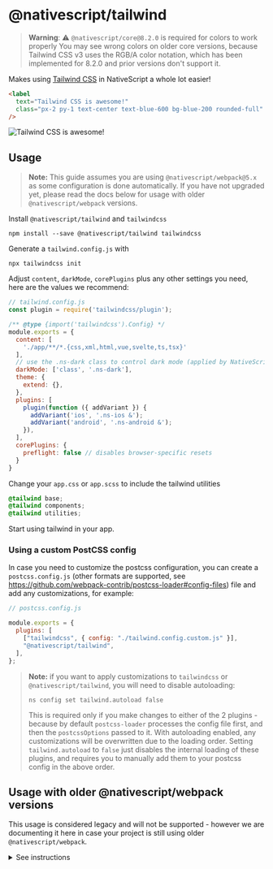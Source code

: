 # @nativescript/tailwind

> **Warning**: :warning: `@nativescript/core@8.2.0` is required for colors to work properly You may see wrong colors on older core versions, because Tailwind CSS v3 uses the RGB/A color notation, which has been implemented for 8.2.0 and prior versions don't support it.

Makes using [Tailwind CSS](https://tailwindcss.com/) in NativeScript a whole lot easier!

```html
<label
  text="Tailwind CSS is awesome!"
  class="px-2 py-1 text-center text-blue-600 bg-blue-200 rounded-full"
/>
```

![Tailwind CSS is awesome!](https://user-images.githubusercontent.com/879060/81098285-73e3ad80-8f09-11ea-8cfa-7e2ec2eebcde.png)

## Usage

> **Note:** This guide assumes you are using `@nativescript/webpack@5.x` as some configuration is done automatically. If you have not upgraded yet, please read the docs below for usage with older `@nativescript/webpack` versions.

Install `@nativescript/tailwind` and `tailwindcss`

```cli
npm install --save @nativescript/tailwind tailwindcss
```

Generate a `tailwind.config.js` with

```cli
npx tailwindcss init
```

Adjust `content`, `darkMode`, `corePlugins` plus any other settings you need, here are the values we recommend: 

```js
// tailwind.config.js
const plugin = require('tailwindcss/plugin');

/** @type {import('tailwindcss').Config} */
module.exports = {
  content: [
    './app/**/*.{css,xml,html,vue,svelte,ts,tsx}'
  ],
  // use the .ns-dark class to control dark mode (applied by NativeScript) - since 'media' (default) is not supported.
  darkMode: ['class', '.ns-dark'],
  theme: {
    extend: {},
  },
  plugins: [
    plugin(function ({ addVariant }) {
      addVariant('ios', '.ns-ios &');
      addVariant('android', '.ns-android &');
    }),
  ],
  corePlugins: {
    preflight: false // disables browser-specific resets
  }
}
```

Change your `app.css` or `app.scss` to include the tailwind utilities

```css
@tailwind base;
@tailwind components;
@tailwind utilities;
```

Start using tailwind in your app.

### Using a custom PostCSS config

In case you need to customize the postcss configuration, you can create a `postcss.config.js` (other formats are supported, see https://github.com/webpack-contrib/postcss-loader#config-files) file and add any customizations, for example:

```js
// postcss.config.js

module.exports = {
  plugins: [
    ["tailwindcss", { config: "./tailwind.config.custom.js" }],
    "@nativescript/tailwind",
  ],
};
```

> **Note:** if you want to apply customizations to `tailwindcss` or `@nativescript/tailwind`, you will need to disable autoloading:
> 
> ```cli
> ns config set tailwind.autoload false
> ```
> This is required only if you make changes to either of the 2 plugins - because by default `postcss-loader` processes the config file first, and then the `postcssOptions` passed to it. With autoloading enabled, any customizations will be overwritten due to the loading order. Setting `tailwind.autoload` to `false` just disables the internal loading of these plugins, and requires you to manually add them to your postcss config in the above order.

## Usage with older @nativescript/webpack versions

This usage is considered legacy and will not be supported - however we are documenting it here in case your project is still using older `@nativescript/webpack`.

<details>

  <summary>See instructions</summary>

  ```cli
  npm install --save-dev @nativescript/tailwind tailwindcss postcss postcss-loader
  ```

  Create `postcss.config.js` with the following:

  ```js
  module.exports = {
    plugins: [
        require('tailwindcss'),
        require('nativescript-tailwind')
    ]
  }
  ```


  Generate a `tailwind.config.js` with

  ```cli
  npx tailwindcss init
  ```

  Adjust `content`, `darkMode`, `corePlugins` plus any other settings you need, here are the values we recommend: 
  
  ```js
  // tailwind.config.js

  module.exports = {
    content: [
      './app/**/*.{css,xml,html,vue,svelte,ts,tsx}'
    ],
    // use .dark to toggle dark mode - since 'media' (default) does not work in NativeScript
    darkMode: 'class',
    theme: {
      extend: {},
    },
    plugins: [],
    corePlugins: {
      preflight: false // disables browser-specific resets
    }
  }
  ```

  Change your `app.css` or `app.scss` to include the tailwind utilities

  ```css
  @tailwind base;
  @tailwind components;
  @tailwind utilities;
  ```

  Update `webpack.config.js` to use PostCSS
  
  Find the section of the config that defines the rules/loaders for different file types.
  To quickly find this block - search for `rules: [`.

  For every css/scss block, append the `postcss-loader` to the list of loaders, for example:

  ```diff
  {
    test: /[\/|\\]app\.css$/,
    use: [
      'nativescript-dev-webpack/style-hot-loader',
      {
        loader: "nativescript-dev-webpack/css2json-loader",
        options: { useForImports: true }
      },
  +   'postcss-loader',
    ],
  }
  ```
  
  **Make sure you append `postcss-loader` to all css/scss rules in the config.**

</details>
